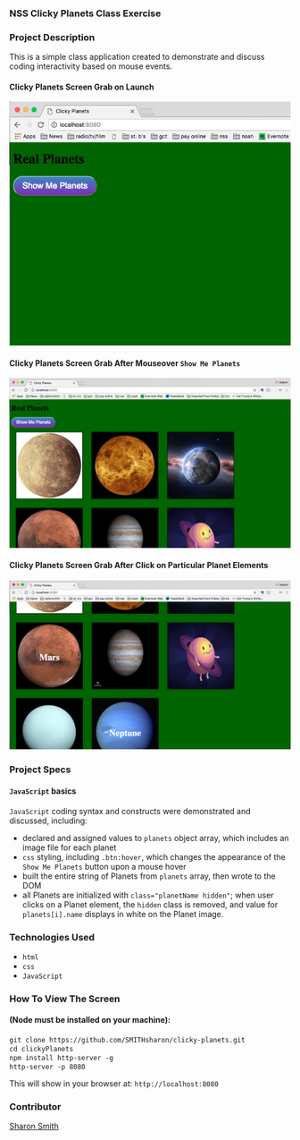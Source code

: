 ### NSS Clicky Planets Class Exercise

### Project Description 
This is a simple class application created to demonstrate and discuss coding interactivity based on mouse events. 


#### Clicky Planets Screen Grab on Launch
![Clicky Planets Screen Grab on Launch](https://raw.githubusercontent.com/SMITHsharon/clicky-planets/screens/screens/Clicky%20Planets%20on%20Launch.png)

#### Clicky Planets Screen Grab After Mouseover `Show Me Planets`
![Clicky Planets Screen Grab After Mouseover Show Me Planets](https://raw.githubusercontent.com/SMITHsharon/clicky-planets/screens/screens/Clicky%20Planets%202.png)

#### Clicky Planets Screen Grab After Click on Particular Planet Elements
![Clicky Planets Screen Grab After Click on Particular Planet Elements](https://raw.githubusercontent.com/SMITHsharon/clicky-planets/screens/screens/Clicky%20Planets%20on%20Scroll.png)


### Project Specs
#### `JavaScript` basics
`JavaScript` coding syntax and constructs were demonstrated and discussed, including:
- declared and assigned values to `planets` object array, which includes an image file for each planet
- `css` styling, including `.btn:hover`, which changes the appearance of the `Show Me Planets` button upon a mouse hover
- built the entire string of Planets from `planets` array, then wrote to the DOM
- all Planets are initialized with `class="planetName hidden"`; when user clicks on a Planet element, the `hidden` class is removed, and value for `planets[i].name` displays in white on the Planet image.


### Technologies Used
- `html`
- `css`
- `JavaScript`


### How To View The Screen 
#### (Node must be installed on your machine):
```
git clone https://github.com/SMITHsharon/clicky-planets.git
cd clickyPlanets
npm install http-server -g
http-server -p 8080
```

This will show in your browser at: `http://localhost:8080`


### Contributor
[Sharon Smith](https://github.com/SMITHsharon)
